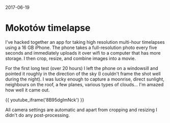 2017-06-19

Mokotów timelapse
=================

I've hacked together an app for taking high resolution multi-hour
timelapses using a 16 GB iPhone.  The phone takes a full-resolution
photo every five seconds and immediately uploads it over wifi to a
computer that has more storage.  I then crop, resize, and combine images
into a movie.

For the first long test (over 20 hours) I left the phone on a windowsill
and pointed it roughly in the direction of the sky (I couldn't frame the
shot well during the night).  I was lucky enough to capture a moonrise,
direct sunlight, neighbours on the roof, a few planes, various types of
clouds...  I'm amazed how well it came out.

{{ youtube_iframe('8B95dgImNck') }}

All camera settings are automatic and apart from cropping and resizing
I didn't do any post-processing.
